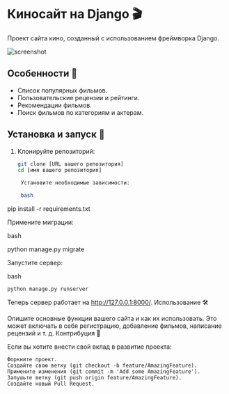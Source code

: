 # Киносайт на Django 🎬

Проект сайта кино, созданный с использованием фреймворка Django.

![screenshot](path/to/screenshot.png)  <!-- Замените "path/to/screenshot.png" на путь к скриншоту вашего сайта -->

## Особенности 🌟

- Список популярных фильмов.
- Пользовательские рецензии и рейтинги.
- Рекомендации фильмов.
- Поиск фильмов по категориям и актерам.

## Установка и запуск 🚀

1. Клонируйте репозиторий:
   ```bash
   git clone [URL вашего репозитория]
   cd [имя вашего репозитория]

    Установите необходимые зависимости:

    bash

pip install -r requirements.txt

Примените миграции:

bash

python manage.py migrate

Запустите сервер:

bash

    python manage.py runserver

Теперь сервер работает на http://127.0.0.1:8000/.
Использование 🛠

Опишите основные функции вашего сайта и как их использовать. Это может включать в себя регистрацию, добавление фильмов, написание рецензий и т. д.
Контрибуция 🤝

Если вы хотите внести свой вклад в развитие проекта:

    Форкните проект.
    Создайте свою ветку (git checkout -b feature/AmazingFeature).
    Примените изменения (git commit -m 'Add some AmazingFeature').
    Запушьте ветку (git push origin feature/AmazingFeature).
    Создайте новый Pull Request.